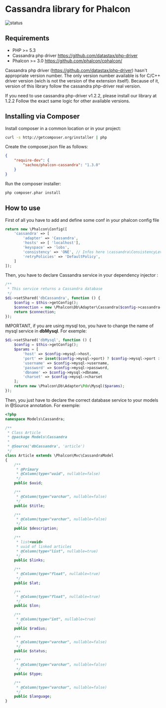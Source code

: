 # Cassandra library for Phalcon


![status](https://travis-ci.org/SachaMorard/phalcon-cassandra.svg?branch=master)


## Requirements

* PHP >= 5.3
* Cassandra php driver https://github.com/datastax/php-driver
* Phalcon >= 3.0 https://github.com/phalcon/cphalcon/

Cassandra php driver (https://github.com/datastax/php-driver) 
hasn't appropriate version number. The only version number 
available is for C/C++ driver version (wich is not the version 
of the extension itself).
Because of it, version of this library follow the cassandra 
php-driver real version.

If you need to use cassandra php-driver v1.2.2, please install 
our library at 1.2.2
Follow the exact same logic for other available versions.

## Installing via Composer

Install composer in a common location or in your project:

```bash
curl -s http://getcomposer.org/installer | php
```

Create the composer.json file as follows:

```json
{
    "require-dev": {
        "sachoo/phalcon-cassandra": "1.3.0"
    }
}
```

Run the composer installer:

```bash
php composer.phar install
```


## How to use

First of all you have to add and define some conf in your phalcon config file
```php
return new \Phalcon\Config([
    'cassandra' => [
        'adapter' => 'Cassandra',
        'hosts' => [ 'localhost'],
        'keyspace' => 'lobs',
        'consistency' => 'ONE', // Infos here \cassandra\ConsistencyLevel
        'retryPolicies' => 'DefaultPolicy',
    ]
]);
```

Then, you have to declare Cassandra service in your dependency injector : 

```php
/**
 * This service returns a Cassandra database
 */
$di->setShared('dbCassandra', function () {
    $config = $this->getConfig();
    $connection = new \Phalcon\Db\Adapter\Cassandra($config->cassandra->toArray());
    return $connection;
});
```

IMPORTANT, if you are using mysql too, you have to change the name of mysql service in **dbMysql**. For exemple:
```php
$di->setShared('dbMysql', function () {
    $config = $this->getConfig();
    $params = [
        'host' => $config->mysql->host,
        'port' => isset($config->mysql->port) ? $config->mysql->port : 3306,
        'username' => $config->mysql->username,
        'password' => $config->mysql->password,
        'dbname' => $config->mysql->dbname,
        'charset' => $config->mysql->charset
    ];
    return new \Phalcon\Db\Adapter\Pdo\Mysql($params);
});
```

Then, you just have to declare the correct database service to your models in @Source annotation. For exemple:
```php
<?php
namespace Models\Cassandra;

/**
 * Class Article
 * @package Models\Cassandra
 *
 * @Source('dbCassandra', 'article')
 */
class Article extends \Phalcon\Mvc\CassandraModel
{
    /**
     * @Primary
     * @Column(type="uuid", nullable=false)
     */
    public $uuid;

    /**
     * @Column(type="varchar", nullable=false)
     */
    public $title;

    /**
     * @Column(type="varchar", nullable=false)
     */
    public $description;

    /**
     * list<uuid>
     * uuid of linked articles
     * @Column(type="list", nullable=true)
     */
    public $links;

    /**
     * @Column(type="float", nullable=true)
     */
    public $lat;

    /**
     * @Column(type="float", nullable=true)
     */
    public $lon;

    /**
     * @Column(type="int", nullable=true)
     */
    public $radius;

    /**
     * @Column(type="varchar", nullable=false)
     */
    public $status;

    /**
     * @Column(type="varchar", nullable=false)
     */
    public $type;

    /**
     * @Column(type="varchar", nullable=false)
     */
    public $language;
}
```
